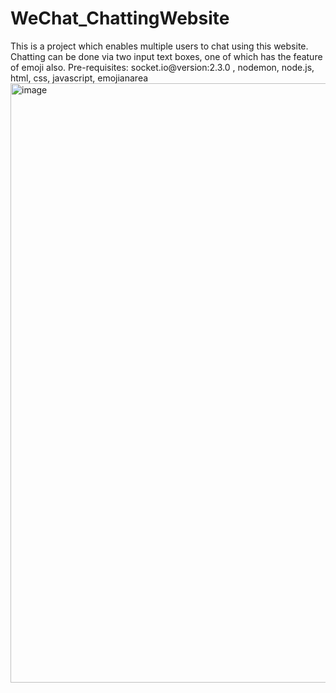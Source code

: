 # WeChat_ChattingWebsite
This is a project which enables multiple users to chat using this website. Chatting can be done via two input text boxes, one of which has the feature of emoji also.
Pre-requisites: socket.io@version:2.3.0 , nodemon, node.js, html, css, javascript, emojianarea
<img width="959" alt="image" src="https://github.com/SNEHA9SHARMA/WeChat_ChattingWebsite/assets/156566320/7e151d5e-e5f0-42db-904f-9b555cb87bc7">

